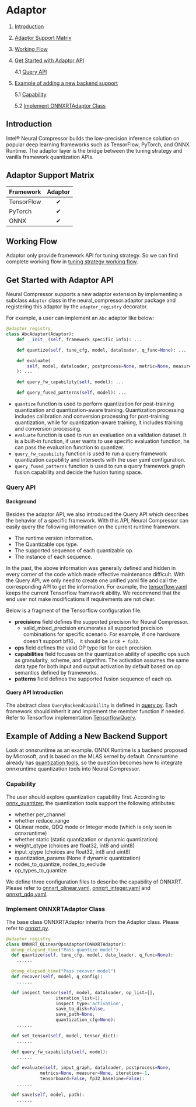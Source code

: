 Adaptor
=======
1. [Introduction](#introduction)
2. [Adaptor Support Matrix](#adaptor-support-matrix)
3. [Working Flow](#working-flow)
4. [Get Started with Adaptor API](#get-start-with-adaptor-api)

    4.1 [Query API](#query-api)

5. [Example of adding a new backend support](#example-of-adding-a-new-backend-support)

    5.1 [Capability](#capability)

    5.2 [Implement ONNXRTAdaptor Class](#implement-onnxrtadaptor-class)

## Introduction

Intel® Neural Compressor builds the low-precision inference
solution on popular deep learning frameworks such as TensorFlow, PyTorch,
and ONNX Runtime. The adaptor layer is the bridge between the 
tuning strategy and vanilla framework quantization APIs.

## Adaptor Support Matrix

|Framework     |Adaptor      |
|--------------|:-----------:|
|TensorFlow    |&#10004;     |
|PyTorch       |&#10004;     |
|ONNX          |&#10004;     |


## Working Flow
Adaptor only provide framework API for tuning strategy. So we can find complete working flow in [tuning strategy working flow](./tuning_strategies.md).

## Get Started with Adaptor API

Neural Compressor supports a new adaptor extension by
implementing a subclass `Adaptor` class in the neural_compressor.adaptor package
and registering this adaptor by the `adaptor_registry` decorator.

For example, a user can implement an `Abc` adaptor like below:

```python
@adaptor_registry
class AbcAdaptor(Adaptor):
    def __init__(self, framework_specific_info): ...

    def quantize(self, tune_cfg, model, dataloader, q_func=None): ...

    def evaluate(
        self, model, dataloader, postprocess=None, metric=None, measurer=None, iteration=-1, tensorboard=False
    ): ...

    def query_fw_capability(self, model): ...

    def query_fused_patterns(self, model): ...
```

* `quantize` function is used to perform quantization for post-training quantization and quantization-aware training. Quantization processing includes calibration and conversion processing for post-training quantization, while for quantization-aware training, it includes training and conversion processing.
* `evaluate` function is used to run an evaluation on a validation dataset. It is a built-in function, if user wants to use specific evaluation function, he can pass the evaluation function to quantizer.
* `query_fw_capability` function is used to run a query framework quantization capability and intersects with the user yaml configuration.
* `query_fused_patterns` function is used to run a query framework graph fusion capability and decide the fusion tuning space.

### Query API

#### Background

Besides the adaptor API, we also introduced the Query API which describes the
behavior of a specific framework. With this API, Neural Compressor can easily query the
following information on the current runtime framework.

*  The runtime version information.
*  The Quantizable ops type.
*  The supported sequence of each quantizable op.
*  The instance of each sequence.

In the past, the above information was generally defined and hidden in every corner of the code which made effective maintenance difficult. With the Query API, we only need to create one unified yaml file and call the corresponding API to get the information. For example, the [tensorflow.yaml](../neural_compressor/adaptor/tensorflow.yaml) keeps the current Tensorflow framework ability. We recommend that the end user not make modifications if requirements are not clear.

Below is a fragment of the Tensorflow configuration file.

* **precisions** field defines the supported precision for Neural Compressor.
    -  valid_mixed_precision enumerates all supported precision combinations for specific scenario. For example, if one hardware doesn't support bf16， it should be `int8 + fp32`.
* **ops** field defines the valid OP type list for each precision.
* **capabilities** field focuses on the quantization ability of specific ops such as granularity, scheme, and algorithm. The activation assumes the same data type for both input and output activation by default based on op semantics defined by frameworks.
* **patterns** field defines the supported fusion sequence of each op.

#### Query API Introduction

The abstract class `QueryBackendCapability` is defined in [query.py](../neural_compressor/adaptor/query.py#L21). Each framework should inherit it and implement the member function if needed. Refer to Tensorflow implementation [TensorflowQuery](../neural_compressor/adaptor/tensorflow.py#L628).


## Example of Adding a New Backend Support

Look at onnxruntime as an example. ONNX Runtime is a backend proposed by Microsoft, and is based on the MLAS kernel by default.
Onnxruntime already has [quantization tools](https://github.com/microsoft/onnxruntime/tree/master/onnxruntime/python/tools/quantization), so the question becomes how to integrate onnxruntime quantization tools into Neural Compressor.

### Capability
   
   The user should explore quantization capability first. According to [onnx_quantizer](https://github.com/microsoft/onnxruntime/blob/503b61d897074a494f5798069308ee67d8fb9ace/onnxruntime/python/tools/quantization/onnx_quantizer.py#L76), the quantization tools support the following attributes:
   * whether per_channel
   * whether reduce_range
   * QLinear mode, QDQ mode or Integer mode (which is only seen in onnxruntime)
   * whether static (static quantization or dynamic quantization)
   * weight_qtype (choices are float32, int8 and uint8)
   * input_qtype (choices are float32, int8 and uint8)
   * quantization_params (None if dynamic quantization)
   * nodes_to_quantize, nodes_to_exclude
   * op_types_to_quantize

   We define three configuration files to describe the capability of ONNXRT. Please refer to [onnxrt_qlinear.yaml](../neural_compressor/adaptor/onnxrt_qlinear.yaml), [onnxrt_integer.yaml](../neural_compressor/adaptor/onnxrt_integer.yaml) and [onnxrt_qdq.yaml](../neural_compressor/adaptor/onnxrt_qdq.yaml).

### Implement ONNXRTAdaptor Class

   The base class ONNXRTAdaptor inherits from the Adaptor class. Please refer to [onnxrt.py](../neural_compressor/adaptor/onnxrt.py).

   ```python
   @adaptor_registry
   class ONNXRT_QLinearOpsAdaptor(ONNXRTAdaptor):
     @dump_elapsed_time("Pass quantize model")
     def quantize(self, tune_cfg, model, data_loader, q_func=None):
       ......

     @dump_elapsed_time("Pass recover model")
     def recover(self, model, q_config):
       ......

     def inspect_tensor(self, model, dataloader, op_list=[],
                      iteration_list=[],
                      inspect_type='activation',
                      save_to_disk=False,
                      save_path=None,
                      quantization_cfg=None):
       ......

     def set_tensor(self, model, tensor_dict):
       ......

     def query_fw_capability(self, model):
       ......

     def evaluate(self, input_graph, dataloader, postprocess=None,
                metrics=None, measurer=None, iteration=-1,
                tensorboard=False, fp32_baseline=False):
       ......

     def save(self, model, path):
       ......
   ```
